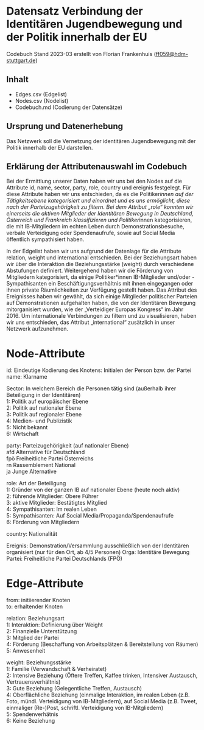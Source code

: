 # Datensatz Verbindung der Identitären Jugendbewegung und der Politik innerhalb der EU #
Codebuch Stand 2023-03
erstellt von Florian Frankenhuis (ff059@hdm-stuttgart.de)

## Inhalt
- Edges.csv (Edgelist)
- Nodes.csv (Nodelist)
- Codebuch.md (Codierung der Datensätze)

## Ursprung und Datenerhebung

Das Netzwerk soll die Vernetzung der identitären Jugendbewegung mit der Politik innerhalb der EU darstellen.

## Erklärung der Attributenauswahl im Codebuch

Bei der Ermittlung unserer Daten haben wir uns bei den Nodes auf die Attribute id, name, sector, party, role, country und ereignis festgelegt. Für diese Attribute haben wir uns entschieden, da es die Politiker*innen auf der Tätigkeitsebene kategorisiert und einordnet und es uns ermöglicht, diese nach der Parteizugehörigkeit zu filtern. Bei dem Attribut „role“ konnten wir einerseits die aktiven Mitglieder der Identitären Bewegung in Deutschland, Österreich und Frankreich klassifizieren und Politiker*innen kategorisieren, die mit IB-Mitgliedern im echten Leben durch Demonstrationsbesuche, verbale Verteidigung oder Spendenaufrufe, sowie auf Social Media öffentlich sympathisiert haben.

In der Edgelist haben wir uns aufgrund der Datenlage für die Attribute relation, weight und international entschieden. Bei der Beziehungsart haben wir über die Interaktion die Beziehungsstärke (weight) durch verschiedene Abstufungen definiert. Weitergehend haben wir die Förderung von Mitgliedern kategorisiert, da einige Politiker*innen IB-Mitglieder und/oder -Sympathisanten ein Beschäftigungsverhältnis mit ihnen eingegangen oder ihnen private Räumlichkeiten zur Verfügung gestellt haben. Das Attribut des Ereignisses haben wir gewählt, da sich einige Mitglieder politischer Parteien auf Demonstrationen aufgehalten haben, die von der Identitären Bewegung mitorganisiert wurden, wie der „Verteidiger Europas Kongress“ im Jahr 2016. Um internationale Verbindungen zu filtern und zu visualisieren, haben wir uns entschieden, das Attribut „international“ zusätzlich in unser Netzwerk aufzunehmen.



# Node-Attribute

id: Eindeutige Kodierung des Knotens: Initialen der Person bzw. der Partei				
name: Klarname				
				
Sector: In welchem Bereich die Personen tätig sind (außerhalb ihrer Beteiligung in der Identitären)				
1: Politik auf europäischer Ebene				
2: Politik auf nationaler Ebene				
3: Politik auf regionaler Ebene				
4: Medien- und Publizistik				
5: Nicht bekannt				
6: Wirtschaft				
				
party: Parteizugehörigkeit (auf nationaler Ebene)				
afd	Alternative für Deutschland			
fpö	Freiheitliche Partei Österreichs			
rn	Rassemblement National	
ja      Junge Alternative
				
role: Art der Beteiligung				
1: Gründer von der ganzen IB auf nationaler Ebene (heute noch aktiv)				
2: führende Mitglieder: Obere Führer				
3: aktive Mitglieder: Bestätigtes Mitglied				
4: Sympathisanten: Im realen Leben				
5: Sympathisanten: Auf Social Media/Propaganda/Spendenaufrufe				
6: Förderung von Mitgliedern				
				
country: Nationalität				
				
Ereignis: Demonstration/Versammlung ausschließlich von der Identitären organisiert (nur für den Ort, ab 4/5 Personen)
Orga: Identitäre Bewegung
Partei: Freiheitliche Partei Deutschlands (FPÖ)
				
				
# Edge-Attribute			
from: initiierender Knoten				
to: erhaltender Knoten				
				
relation: Beziehungsart				
1: Interaktion: Definierung über Weight				
2: Finanzielle Unterstützung				
3: Mitglied der Partei				
4: Förderung (Beschaffung von Arbeitsplätzen & Bereitstellung von Räumen)				
5: Anwesenheit				
				
				
weight: Beziehungsstärke				
1: Familie (Verwandschaft & Verheiratet)				
2: Intensive Beziehung (Öftere Treffen, Kaffee trinken, Intensiver Austausch, Vertrauensverhältnis)				
3: Gute Beziehung (Gelegentliche Treffen, Austausch)				
4: Oberflächliche Beziehung (einmalige Interaktion, im realen Leben (z.B. Foto, mündl. Verteidigung von IB-Mitgliedern), auf Social Media (z.B. Tweet, einmaliger (Re-)Post, schriftl. Verteidigung von IB-Mitgliedern)				
5: Spendenverhätnis				
6: Keine Beziehung	
